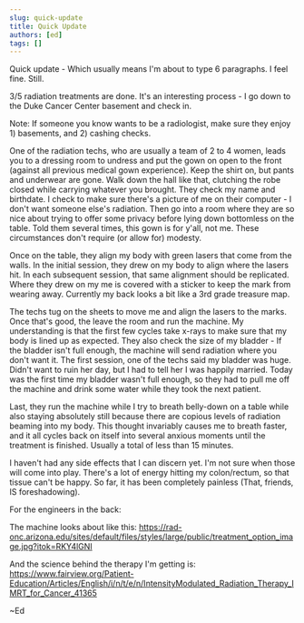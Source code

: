 ```yaml
---
slug: quick-update
title: Quick Update
authors: [ed]
tags: []
---
```

 
Quick update - Which usually means I'm about to type 6 paragraphs. I feel fine. Still. 

3/5 radiation treatments are done. It's an interesting process - I go down to the Duke Cancer Center basement and check in. 

Note: If someone you know wants to be a radiologist, make sure they enjoy 1) basements, and 2) cashing checks.

<!-- truncate --> 

One of the radiation techs, who are usually a team of 2 to 4 women, leads you to a dressing room to undress and put the gown on open to the front (against all previous medical gown experience). Keep the shirt on, but pants and underwear are gone. Walk down the hall like that, clutching the robe closed while carrying whatever you brought. They check my name and birthdate. I check to make sure there's a picture of me on their computer - I don't want someone else's radiation. Then go into a room where they are so nice about trying to offer some privacy before lying down bottomless on the table. Told them several times, this gown is for y'all, not me. These circumstances don't require (or allow for) modesty. 

Once on the table, they align my body with green lasers that come from the walls. In the initial session, they drew on my body to align where the lasers hit. In each subsequent session, that same alignment should be replicated. Where they drew on my me is covered with a sticker to keep the mark from wearing away. Currently my back looks a bit like a 3rd grade treasure map. 

The techs tug on the sheets to move me and align the lasers to the marks. Once that's good, the leave the room and run the machine. My understanding is that the first few cycles take x-rays to make sure that my body is lined up as expected. They also check the size of my bladder - If the bladder isn't full enough, the machine will send radiation where you don't want it. The first session, one of the techs said my bladder was huge. Didn't want to ruin her day, but I had to tell her I was happily married. Today was the first time my bladder wasn't full enough, so they had to pull me off the machine and drink some water while they took the next patient. 

Last, they run the machine while I try to breath belly-down on a table while also staying absolutely still because there are copious levels of radiation beaming into my body. This thought invariably causes me to breath faster, and it all cycles back on itself into several anxious moments until the treatment is finished. Usually a total of less than 15 minutes.

I haven't had any side effects that I can discern yet. I'm not sure when those will come into play. There's a lot of energy hitting my colon/rectum, so that tissue can't be happy. So far, it has been completely painless (That, friends, IS foreshadowing). 


For the engineers in the back:

The machine looks about like this: https://rad-onc.arizona.edu/sites/default/files/styles/large/public/treatment_option_image.jpg?itok=RKY4lGNI

And the science behind the therapy I'm getting is: https://www.fairview.org/Patient-Education/Articles/English/i/n/t/e/n/IntensityModulated_Radiation_Therapy_IMRT_for_Cancer_41365

~Ed
